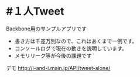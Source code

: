 #１人Tweet
===
Backbone用のサンプルアプリです 
+ 書き方は千差万別なので、これはあくまで一例です。
+ コンソールログで現在の動きを説明しています。
+ メモリリーク等が今後の課題です

デモ
http://i-and-i.main.jp/API/tweet-alone/
